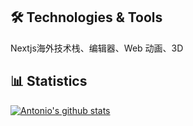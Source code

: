 ## 🛠️ Technologies & Tools

Nextjs海外技术栈、编辑器、Web 动画、3D

## 📊 Statistics
[![Antonio's github stats](https://github-readme-stats.vercel.app/api?username=imberZsk&theme=dark&count_private=true)](https://github.com/anuraghazra/github-readme-stats)
